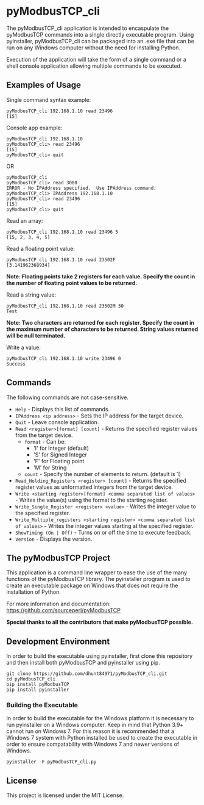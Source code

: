 # pyModbusTCP_cli

The pyModbusTCP_cli application is intended to encaspulate the pyModbusTCP 
commands into a single directly executable program.  Using pyinstaller,
pyModbusTCP_cli can be packaged into an .exe file that can be run on any Windows
computer without the need for installing Python.

Execution of the application will take the form of a single command or a shell
console application allowing multiple commands to be executed.

## Examples of Usage
Single command syntax example:
```
pyModbusTCP_cli 192.168.1.10 read 23496
[15]
```

Console app example:
```
pyModbusTCP_cli 192.168.1.10
pyModbusTCP_cli> read 23496
[15]
pyModbusTCP_cli> quit
```

OR
```
pyModbusTCP_cli
pyModbusTCP_cli> read 3080
ERROR - No IPAddress specified.  Use IPAddress command.
pyModbusTCP_cli> IPAddress 192.168.1.10
pyModbusTCP_cli> read 23496
[15]
pyModbusTCP_cli> quit
```

Read an array:
```
pyModbusTCP_cli 192.168.1.10 read 23496 5
[15, 2, 3, 4, 5]
```

Read a floating point value:
```
pyModbusTCP_cli 192.168.1.10 read 23502F
[3.141962368934]
```
**Note: Floating points take 2 registers for each value.  Specify the count in the number of floating point values to be returned.**

Read a string value:
```
pyModbusTCP_cli 192.168.1.10 read 23502M 30
Test
```
**Note: Two characters are returned for each register.  Specify the count in the maximum number of characters to be returned. String values returned will be null terminated.**

Write a value:
```
pyModbusTCP_cli 192.168.1.10 write 23496 0
Success
```

## Commands
The following commands are not case-sensitive.
+ ```Help```                        - Displays this list of commands.
+ ```IPAddress <ip address>```      - Sets the IP address for the target device.
+ ```Quit```                        - Leave console application.
+ ```Read <register>[format] [count]```                  - Returns the specified register values from the target device.
    + ```format``` - Can be:
        + 'I' for Integer (default)
        + 'S' for Signed Integer
        + 'F' for Floating point
        + 'M' for String
    + ```count``` - Specify the number of elements to return.  (default is 1)
+ ```Read_Holding_Registers <register> [count]```   - Returns the specified register values as unformatted integers from the target device.
+ ```Write <starting register>[format] <comma separated list of values>```  - Writes the value(s) using the format to the starting register.
+ ```Write_Single_Register <register> <value>```    - Writes the integer value to the specified register.
+ ```Write_Multiple_registers <starting register> <comma separated list of values>```   - Writes the integer values starting at the specified register.
+ ```ShowTiming (On | Off)```      - Turns on or off the time to execute feedback.
+ ```Version``` - Displays the version.
          

## The pyModbusTCP Project
This application is a command line wrapper to ease the use of the many functions of the pyModbusTCP library.  The pyinstaller program is used to create an executable package on Windows that does not require the installation of Python.

For more information and documentation:
https://github.com/sourceperl/pyModbusTCP

**Special thanks to all the contributors that make pyModbusTCP possible.**

## Development Environment
In order to build the executable using pyinstaller, first clone this repository and then install both pyModbusTCP and pyinstaller using pip.

```
git clone https://github.com/dhunt84971/pyModbusTCP_cli.git
cd pyModbusTCP_cli
pip install pyModbusTCP
pip install pyinstaller
```

### Building the Executable
In order to build the executable for the Windows platform it is necessary to run pyinstaller on a Windows computer.  Keep in mind that Python 3.9+ cannot run on Windows 7.  For this reason it is recommended that a Windows 7 system with Python installed be used to create the executable in order to ensure compatability with Windows 7 and newer versions of Windows.
 
```
pyinstaller -F pyModbusTCP_cli.py
```

## License

This project is licensed under the MIT License.
